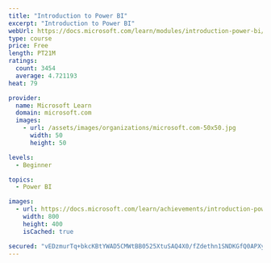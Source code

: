 ```yaml
---
title: "Introduction to Power BI"
excerpt: "Introduction to Power BI"
webUrl: https://docs.microsoft.com/learn/modules/introduction-power-bi/
type: course
price: Free
length: PT21M
ratings:
  count: 3454
  average: 4.721193
heat: 79

provider:
  name: Microsoft Learn
  domain: microsoft.com
  images:
    - url: /assets/images/organizations/microsoft.com-50x50.jpg
      width: 50
      height: 50

levels:
  - Beginner

topics:
  - Power BI

images:
  - url: https://docs.microsoft.com/learn/achievements/introduction-power-bi-social.png
    width: 800
    height: 400
    isCached: true

secured: "vEDzmurTq+bkcKBtYWAD5CMWtBB0525XtuSAQ4X0/fZdethn1SNDKGfQ0APXysxyo5yM+ai7nFBAXgtEl2tj9c1sAcwDQ55gXyHKsVrZkcuUP1eYsWCpz2cOECpYbUvLWEIZCjTjKgoZrVkUzsVavOP/pqT473cf8WaHgtfKxIauPH73N2jdTTsgmMOh2hjvJOI5f2lgmTBT/LHjpClVCTPY/z+x0mIv1PyTgzOeNF4uLXU5ZIfhcPy3u5MZ+GLI7x7PDUWNc78aEKa2kJtuyX9sLLxCzrRCJZoWnRonCytlfahS+apA9FpxWHPGxh9rhMoliVrGvbAUCFjvSUtEviF716LZXNBjEUAsrzQS/13adamDjxcVENBW86PVZiwNLqIuqNgeEobuT9Pb0o5Nykbwnlv2lleHuabkROT51/A=;Ztj96oH++4IwIdMHIaAQgg=="
---
```


